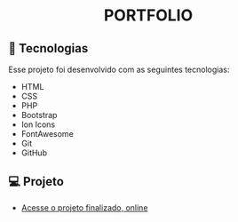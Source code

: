 <h1 align="center"> PORTFOLIO </h1>

## :rocket: Tecnologias
Esse projeto foi desenvolvido com as seguintes tecnologias: 
- HTML
- CSS
- PHP
- Bootstrap
- Ion Icons
- FontAwesome
- Git
- GitHub

## :computer: Projeto

- [Acesse o projeto finalizado, online]()